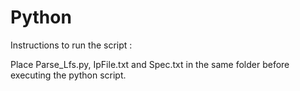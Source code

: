 # Python
Instructions to run the script :

Place Parse_Lfs.py, IpFile.txt and Spec.txt in the same folder before executing the python script.
